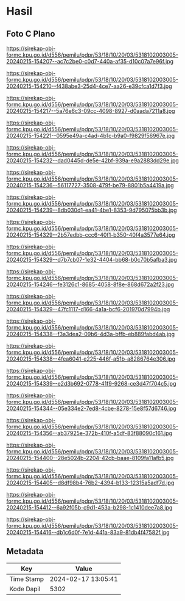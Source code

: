 # Hasil

## Foto C Plano

https://sirekap-obj-formc.kpu.go.id/d556/pemilu/pdpr/53/18/10/20/03/5318102003005-20240215-154207--ac7c2be0-c0d7-440a-af35-d10c07a7e96f.jpg

https://sirekap-obj-formc.kpu.go.id/d556/pemilu/pdpr/53/18/10/20/03/5318102003005-20240215-154210--f438abe3-25d4-4ce7-aa26-e39cfca1d7f3.jpg

https://sirekap-obj-formc.kpu.go.id/d556/pemilu/pdpr/53/18/10/20/03/5318102003005-20240215-154217--5a76e6c3-09cc-4098-8927-d0aada7211a8.jpg

https://sirekap-obj-formc.kpu.go.id/d556/pemilu/pdpr/53/18/10/20/03/5318102003005-20240215-154221--0595e49a-c4ad-4b1c-b9a0-f9829f56967e.jpg

https://sirekap-obj-formc.kpu.go.id/d556/pemilu/pdpr/53/18/10/20/03/5318102003005-20240215-154232--dad0445d-de5e-42bf-939a-e9a2883dd29e.jpg

https://sirekap-obj-formc.kpu.go.id/d556/pemilu/pdpr/53/18/10/20/03/5318102003005-20240215-154236--56117727-3508-479f-be79-8801b5a4419a.jpg

https://sirekap-obj-formc.kpu.go.id/d556/pemilu/pdpr/53/18/10/20/03/5318102003005-20240215-154239--8db030d1-ea41-4be1-8353-9d795075bb3b.jpg

https://sirekap-obj-formc.kpu.go.id/d556/pemilu/pdpr/53/18/10/20/03/5318102003005-20240215-154329--2b57edbb-ccc6-40f1-b350-40f4a3577e64.jpg

https://sirekap-obj-formc.kpu.go.id/d556/pemilu/pdpr/53/18/10/20/03/5318102003005-20240215-154329--d7b7cb07-1e32-4404-bb68-b0c70b5afba3.jpg

https://sirekap-obj-formc.kpu.go.id/d556/pemilu/pdpr/53/18/10/20/03/5318102003005-20240215-154246--fe3126c1-8685-4058-8f8e-868d672a2f23.jpg

https://sirekap-obj-formc.kpu.go.id/d556/pemilu/pdpr/53/18/10/20/03/5318102003005-20240215-154329--47fc1117-d166-4a1a-bcf6-201970d7994b.jpg

https://sirekap-obj-formc.kpu.go.id/d556/pemilu/pdpr/53/18/10/20/03/5318102003005-20240215-154338--f3a3dea2-09b6-4d3a-bffb-eb889fabd4ab.jpg

https://sirekap-obj-formc.kpu.go.id/d556/pemilu/pdpr/53/18/10/20/03/5318102003005-20240215-154338--4fea6041-e225-446f-a51b-a8286764e306.jpg

https://sirekap-obj-formc.kpu.go.id/d556/pemilu/pdpr/53/18/10/20/03/5318102003005-20240215-154339--e2d3b692-0778-41f9-9268-ce3d47f704c5.jpg

https://sirekap-obj-formc.kpu.go.id/d556/pemilu/pdpr/53/18/10/20/03/5318102003005-20240215-154344--05e334e2-7ed8-4cbe-8278-15e8f57d6746.jpg

https://sirekap-obj-formc.kpu.go.id/d556/pemilu/pdpr/53/18/10/20/03/5318102003005-20240215-154356--ab37925e-372b-410f-a5df-83f88090c161.jpg

https://sirekap-obj-formc.kpu.go.id/d556/pemilu/pdpr/53/18/10/20/03/5318102003005-20240215-154400--28e5024b-2204-42cb-baae-8109fa11afb5.jpg

https://sirekap-obj-formc.kpu.go.id/d556/pemilu/pdpr/53/18/10/20/03/5318102003005-20240215-154405--d8df98b4-76b2-4394-b133-12315a5adf7d.jpg

https://sirekap-obj-formc.kpu.go.id/d556/pemilu/pdpr/53/18/10/20/03/5318102003005-20240215-154412--6a92f05b-c9d1-453a-b298-1c1410dee7a8.jpg

https://sirekap-obj-formc.kpu.go.id/d556/pemilu/pdpr/53/18/10/20/03/5318102003005-20240215-154416--db1c6d0f-7e1d-441a-83a9-81db4f47582f.jpg


## Metadata

| Key        | Value               |
| ---------- | ------------------- |
| Time Stamp | 2024-02-17 13:05:41 |
| Kode Dapil | 5302                |



